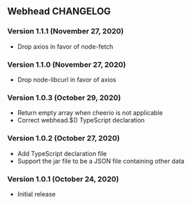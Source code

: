 ## Webhead CHANGELOG

### Version 1.1.1 (November 27, 2020)

* Drop axios in favor of node-fetch

### Version 1.1.0 (November 27, 2020)

* Drop node-libcurl in favor of axios

### Version 1.0.3 (October 29, 2020)

* Return empty array when cheerio is not applicable
* Correct webhead.$() TypeScript declaration

### Version 1.0.2 (October 27, 2020)

* Add TypeScript declaration file
* Support the jar file to be a JSON file containing other data

### Version 1.0.1 (October 24, 2020)

* Initial release
